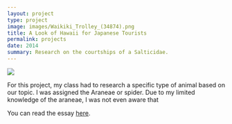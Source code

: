 ```yaml
---
layout: project
type: project
image: images/Waikiki_Trolley_(34874).png
title: A Look of Hawaii for Japanese Tourists
permalink: projects
date: 2014
summary: Research on the courtships of a Salticidae.
---
```

<img class="ui image" src="mary-pascual.github.io/images/456756utykjhkj.png">

For this project, my class had to research a specific type of animal based on our topic.  I was assigned the Araneae or spider.  Due to my limited knowledge of the araneae, I was not even aware that

You can read the essay [here](mary-pascual.github.io/projects/BiologyResearchPaper.pdf).
